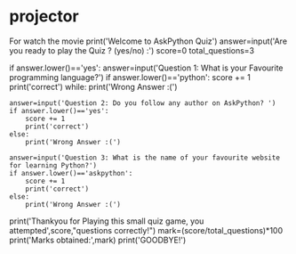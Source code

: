 # projector
For watch the movie
print('Welcome to AskPython Quiz')
answer=input('Are you ready to play the Quiz ? (yes/no) :')
score=0
total_questions=3

if answer.lower()=='yes':
    answer=input('Question 1: What is your Favourite programming language?')
    if answer.lower()=='python':
        score += 1
        print('correct')
    while:
        print('Wrong Answer :(')


    answer=input('Question 2: Do you follow any author on AskPython? ')
    if answer.lower()=='yes':
        score += 1
        print('correct')
    else:
        print('Wrong Answer :(')

    answer=input('Question 3: What is the name of your favourite website for learning Python?')
    if answer.lower()=='askpython':
        score += 1
        print('correct')
    else:
        print('Wrong Answer :(')

print('Thankyou for Playing this small quiz game, you attempted',score,"questions correctly!")
mark=(score/total_questions)*100
print('Marks obtained:',mark)
print('GOODBYE!')
